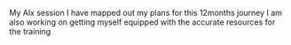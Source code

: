My Alx session
I have mapped out my plans for this 12months journey
I am also working on getting myself equipped with the accurate resources for the training
